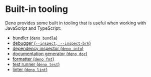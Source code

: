 # Built-in tooling

Deno provides some built in tooling that is useful when working with JavaScript
and TypeScript:

<!-- prettier-ignore-start -->
<!-- prettier incorrectly moves the coming soon links to new lines -->

- [bundler (`deno bundle`)](./tools/bundler.md)
- [debugger (`--inspect, --inspect-brk`)](./tools/debugger.md)
- [dependency inspector (`deno info`)](./tools/dependency_inspector.md)
- [documentation generator (`deno doc`)](./tools/documentation_generator.md)
- [formatter (`deno fmt`)](./tools/formatter.md)
- [test runner (`deno test`)](./testing.md)
- [linter (`deno lint`)](./tools/linter.md)

<!-- prettier-ignore-end -->
